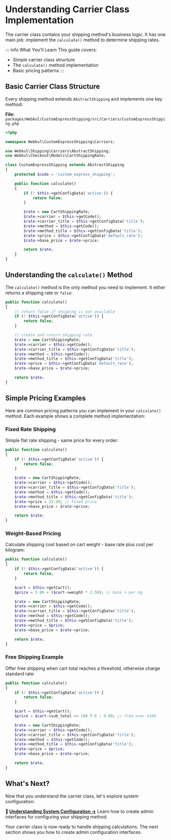 # Understanding Carrier Class Implementation

The carrier class contains your shipping method's business logic. It has one main job: implement the `calculate()` method to determine shipping rates.

::: info What You'll Learn
This guide covers:
- Simple carrier class structure
- The `calculate()` method implementation
- Basic pricing patterns
:::

## Basic Carrier Class Structure

Every shipping method extends `AbstractShipping` and implements one key method:

**File:** `packages/Webkul/CustomExpressShipping/src/Carriers/CustomExpressShipping.php`

```php
<?php

namespace Webkul\CustomExpressShipping\Carriers;

use Webkul\Shipping\Carriers\AbstractShipping;
use Webkul\Checkout\Models\CartShippingRate;

class CustomExpressShipping extends AbstractShipping
{
    protected $code = 'custom_express_shipping';

    public function calculate()
    {
        if (! $this->getConfigData('active')) {
            return false;
        }

        $rate = new CartShippingRate;
        $rate->carrier = $this->getCode();
        $rate->carrier_title = $this->getConfigData('title');
        $rate->method = $this->getCode();
        $rate->method_title = $this->getConfigData('title');
        $rate->price = $this->getConfigData('default_rate');
        $rate->base_price = $rate->price;

        return $rate;
    }
}
```

## Understanding the `calculate()` Method

The `calculate()` method is the only method you need to implement. It either returns a shipping rate or `false`:

```php
public function calculate()
{
    // return false if shipping is not available
    if (! $this->getConfigData('active')) {
        return false;
    }

    // create and return shipping rate
    $rate = new CartShippingRate;
    $rate->carrier = $this->getCode();
    $rate->carrier_title = $this->getConfigData('title');
    $rate->method = $this->getCode();
    $rate->method_title = $this->getConfigData('title');
    $rate->price = $this->getConfigData('default_rate');
    $rate->base_price = $rate->price;

    return $rate;
}
```

## Simple Pricing Examples

Here are common pricing patterns you can implement in your `calculate()` method. Each example shows a complete method implementation:

### Fixed Rate Shipping

Simple flat rate shipping - same price for every order:

```php
public function calculate()
{
    if (! $this->getConfigData('active')) {
        return false;
    }

    $rate = new CartShippingRate;
    $rate->carrier = $this->getCode();
    $rate->carrier_title = $this->getConfigData('title');
    $rate->method = $this->getCode();
    $rate->method_title = $this->getConfigData('title');
    $rate->price = 15.99; // Fixed price
    $rate->base_price = $rate->price;

    return $rate;
}
```

### Weight-Based Pricing

Calculate shipping cost based on cart weight - base rate plus cost per kilogram:

```php
public function calculate()
{
    if (! $this->getConfigData('active')) {
        return false;
    }

    $cart = $this->getCart();
    $price = 5.00 + ($cart->weight * 2.50); // base + per kg

    $rate = new CartShippingRate;
    $rate->carrier = $this->getCode();
    $rate->carrier_title = $this->getConfigData('title');
    $rate->method = $this->getCode();
    $rate->method_title = $this->getConfigData('title');
    $rate->price = $price;
    $rate->base_price = $rate->price;

    return $rate;
}
```

### Free Shipping Example

Offer free shipping when cart total reaches a threshold, otherwise charge standard rate:

```php
public function calculate()
{
    if (! $this->getConfigData('active')) {
        return false;
    }

    $cart = $this->getCart();
    $price = $cart->sub_total >= 100 ? 0 : 9.99; // free over $100

    $rate = new CartShippingRate;
    $rate->carrier = $this->getCode();
    $rate->carrier_title = $this->getConfigData('title');
    $rate->method = $this->getCode();
    $rate->method_title = $this->getConfigData('title');
    $rate->price = $price;
    $rate->base_price = $rate->price;

    return $rate;
}
```

## What's Next?

Now that you understand the carrier class, let's explore system configuration:

**📖 [Understanding System Configuration →](./understanding-system-configuration.md)**
Learn how to create admin interfaces for configuring your shipping method.

Your carrier class is now ready to handle shipping calculations. The next section shows you how to create admin configuration interfaces.
